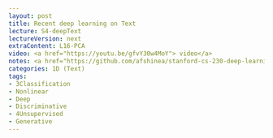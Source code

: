 ```yaml
---
layout: post
title: Recent deep learning on Text
lecture: S4-deepText 
lectureVersion: next
extraContent: L16-PCA 
video: <a href="https://youtu.be/gfvY30w4MoY"> video</a> 
notes: <a href="https://github.com/afshinea/stanford-cs-230-deep-learning"> DNN Cheatsheets </a> 
categories: 1D (Text)
tags:
- 3Classification
- Nonlinear
- Deep
- Discriminative
- 4Unsupervised
- Generative
---
```

